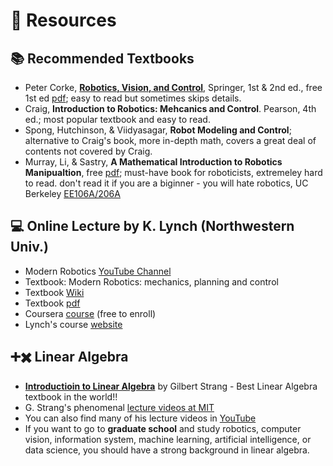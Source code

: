 # 💎 Resources

## 📚 Recommended Textbooks 
- Peter Corke, [**Robotics, Vision, and Control**](https://petercorke.com/rvc/home/), Springer, 1st & 2nd ed., free 1st ed [pdf](https://link.springer.com/content/pdf/10.1007%2F978-3-642-20144-8.pdf); easy to read but sometimes skips details.
- Craig, **Introduction to Robotics: Mehcanics and Control**.  Pearson, 4th ed.; most popular textbook and easy to read.  
- Spong, Hutchinson, & Viidyasagar, **Robot Modeling and Control**; alternative to Craig's book, more in-depth math, covers a great deal of contents not covered by Craig.
- Murray, Li, & Sastry, **A Mathematical Introduction to Robotics Manipualtion**, free [pdf](http://www.cds.caltech.edu/~murray/mlswiki/?title=First_edition); must-have book for roboticists, extremeley hard to read. don't read it if you are a biginner - you will hate robotics, UC Berkeley [EE106A/206A](https://ucb-ee106.github.io/106a-fa20site/)


## 💻 Online Lecture by K. Lynch (Northwestern Univ.)
- Modern Robotics [YouTube Channel](https://www.youtube.com/watch?v=jVu-Hijns70&list=PLggLP4f-rq02vX0OQQ5vrCxbJrzamYDfx&ab_channel=NorthwesternRobotics)
- Textbook: Modern Robotics: mechanics, planning and control
- Textbook [Wiki](http://hades.mech.northwestern.edu/index.php/Modern_Robotics)
- Textbook [pdf](http://hades.mech.northwestern.edu/images/2/25/MR-v2.pdf)
- Coursera [course](https://www.coursera.org/specializations/modernrobotics) (free to enroll)
- Lynch's course [website](http://hades.mech.northwestern.edu/index.php/ME_449_Robotic_Manipulation)


## ➕✖️ Linear Algebra 
- [**Introductioin to Linear Algebra**](https://math.mit.edu/~gs/linearalgebra/) by Gilbert Strang - Best Linear Algebra textbook in the world!!
- G. Strang's phenomenal [lecture videos at MIT](https://ocw.mit.edu/courses/18-06-linear-algebra-spring-2010/video_galleries/video-lectures/)
- You can also find many of his lecture videos in [YouTube](https://youtu.be/J7DzL2_Na80)
- If you want to go to **graduate school** and study robotics, computer vision, information system, machine learning, artificial intelligence, or data science, you should have a strong background in linear algebra.
